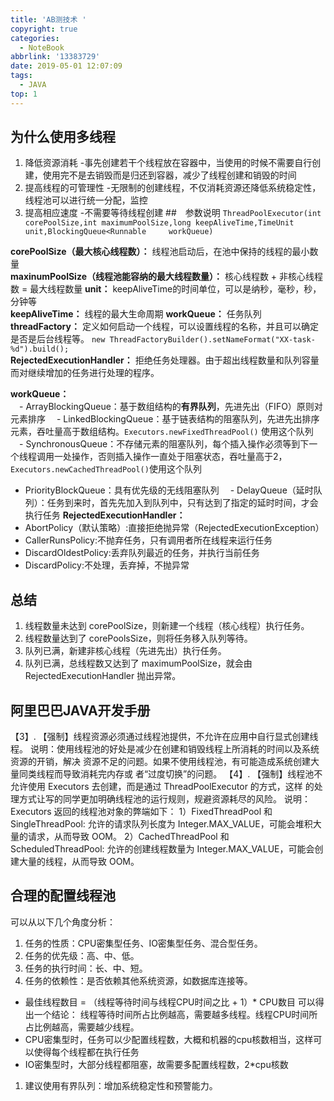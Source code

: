 ```yaml
---
title: 'AB测技术 '
copyright: true
categories:
  - NoteBook
abbrlink: '13383729'
date: 2019-05-01 12:07:09
tags:
  - JAVA
top: 1
---
```

##  为什么使用多线程
 1. 降低资源消耗  -事先创建若干个线程放在容器中，当使用的时候不需要自行创建，使用完不是去销毁而是归还到容器，减少了线程创建和销毁的时间   
 2. 提高线程的可管理性  -无限制的创建线程，不仅消耗资源还降低系统稳定性，线程池可以进行统一分配，监控  
 3. 提高相应速度  -不需要等待线程创建 
##　参数说明
`ThreadPoolExecutor(int corePoolSize,int maximumPoolSize,long keepAliveTime,TimeUnit unit,BlockingQueue<Runnable     workQueue)`
    
**corePoolSize（最大核心线程数）：** 线程池启动后，在池中保持的线程的最小数量  
**maxinumPoolSize（线程池能容纳的最大线程数量）：** 核心线程数 + 非核心线程数 = 最大线程数量
**unit：** keepAliveTime的时间单位，可以是纳秒，毫秒，秒，分钟等   
**keepAliveTime：** 线程的最大生命周期 
**workQueue：**  任务队列  
**threadFactory：** 定义如何启动一个线程，可以设置线程的名称，并且可以确定是否是后台线程等。 `new ThreadFactoryBuilder().setNameFormat("XX-task-%d").build();`  
**RejectedExecutionHandler：** 拒绝任务处理器。由于超出线程数量和队列容量而对继续增加的任务进行处理的程序。  

**workQueue：**  
　- ArrayBlockingQueue：基于数组结构的**有界队列**，先进先出（FIFO）原则对元素排序
　- LinkedBlockingQueue：基于链表结构的阻塞队列，先进先出排序元素，吞吐量高于数组结构。`Executors.newFixedThreadPool()` 使用这个队列
　- SynchronousQueue：不存储元素的阻塞队列，每个插入操作必须等到下一个线程调用一处操作，否则插入操作一直处于阻塞状态，吞吐量高于2，`Executors.newCachedThreadPool()`使用这个队列
  - PriorityBlockQueue：具有优先级的无线阻塞队列
　- DelayQueue（延时队列）：任务到来时，首先先加入到队列中，只有达到了指定的延时时间，才会执行任务
**RejectedExecutionHandler：** 
  - AbortPolicy（默认策略）:直接拒绝抛异常（RejectedExecutionException）
  - CallerRunsPolicy:不抛弃任务，只有调用者所在线程来运行任务
  - DiscardOldestPolicy:丢弃队列最近的任务，并执行当前任务
  - DiscardPolicy:不处理，丢弃掉，不抛异常
## 总结
1. 线程数量未达到 corePoolSize，则新建一个线程（核心线程）执行任务。
2. 线程数量达到了 corePoolsSize，则将任务移入队列等待。
3. 队列已满，新建非核心线程（先进先出）执行任务。
4. 队列已满，总线程数又达到了 maximumPoolSize，就会由 RejectedExecutionHandler 抛出异常。

## 阿里巴巴JAVA开发手册
【3】. 【强制】线程资源必须通过线程池提供，不允许在应用中自行显式创建线程。
说明：使用线程池的好处是减少在创建和销毁线程上所消耗的时间以及系统资源的开销，解决
资源不足的问题。如果不使用线程池，有可能造成系统创建大量同类线程而导致消耗完内存或
者“过度切换”的问题。
【4】. 【强制】线程池不允许使用 Executors 去创建，而是通过 ThreadPoolExecutor 的方式，这样
的处理方式让写的同学更加明确线程池的运行规则，规避资源耗尽的风险。
说明：Executors 返回的线程池对象的弊端如下： 1）FixedThreadPool 和 SingleThreadPool:
允许的请求队列长度为 Integer.MAX_VALUE，可能会堆积大量的请求，从而导致 OOM。 2）CachedThreadPool 和 ScheduledThreadPool:
允许的创建线程数量为 Integer.MAX_VALUE，可能会创建大量的线程，从而导致 OOM。

## 合理的配置线程池
可以从以下几个角度分析：
1. 任务的性质：CPU密集型任务、IO密集型任务、混合型任务。
2. 任务的优先级：高、中、低。
3. 任务的执行时间：长、中、短。
4. 任务的依赖性：是否依赖其他系统资源，如数据库连接等。
 - 最佳线程数目 = （线程等待时间与线程CPU时间之比 + 1）* CPU数目
 可以得出一个结论： 
 线程等待时间所占比例越高，需要越多线程。线程CPU时间所占比例越高，需要越少线程。 
 - CPU密集型时，任务可以少配置线程数，大概和机器的cpu核数相当，这样可以使得每个线程都在执行任务
 - IO密集型时，大部分线程都阻塞，故需要多配置线程数，2*cpu核数
1. 建议使用有界队列：增加系统稳定性和预警能力。

